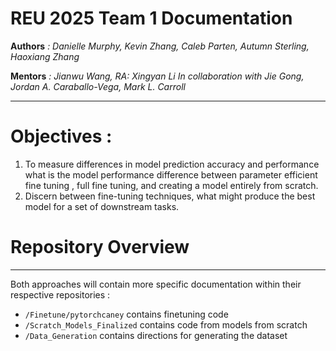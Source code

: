 # REU 2025 Team 1 Documentation
**Authors** *: Danielle Murphy, Kevin Zhang, Caleb Parten, Autumn Sterling, Haoxiang Zhang*

**Mentors** *: Jianwu Wang, RA: Xingyan Li In collaboration with Jie Gong, Jordan A. Caraballo-Vega, Mark L. Carroll*

---
# Objectives :

1. To measure differences in model prediction accuracy and performance  what is the model performance difference between parameter efficient fine tuning , full fine tuning, and creating a model entirely from scratch.
2.  Discern between fine-tuning techniques, what might produce the best model for a set of downstream tasks.   

# Repository Overview
---
Both approaches will contain more specific documentation within their respective repositories : 
- `/Finetune/pytorchcaney` contains finetuning code
- `/Scratch_Models_Finalized` contains code from models from scratch
- `/Data_Generation` contains directions for generating the dataset
